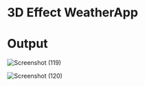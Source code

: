 # 3D Effect WeatherApp

# Output



![Screenshot (119)](https://github.com/Afsana-Tasnim-Juha/3D-Effect-Weather-App/assets/111423065/27bea928-ddc1-4e5c-9e8b-29b518226440)


![Screenshot (120)](https://github.com/Afsana-Tasnim-Juha/3D-Effect-Weather-App/assets/111423065/ba7a0a35-75aa-40f7-b52f-fa4497fb516b)


